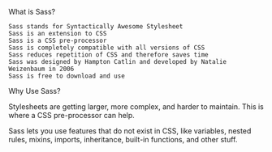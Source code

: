 What is Sass?

    Sass stands for Syntactically Awesome Stylesheet
    Sass is an extension to CSS
    Sass is a CSS pre-processor
    Sass is completely compatible with all versions of CSS
    Sass reduces repetition of CSS and therefore saves time
    Sass was designed by Hampton Catlin and developed by Natalie Weizenbaum in 2006
    Sass is free to download and use

Why Use Sass?

Stylesheets are getting larger, more complex, and harder to maintain. This is where a CSS pre-processor can help.

Sass lets you use features that do not exist in CSS, like variables, nested rules, mixins, imports, inheritance, built-in functions, and other stuff.